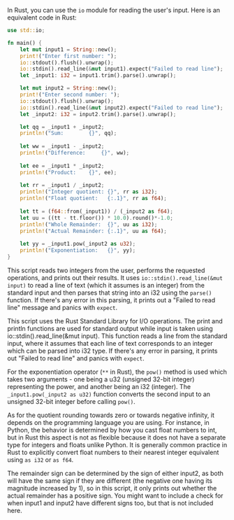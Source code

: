  In Rust, you can use the `io` module for reading the user's input. Here is an equivalent code in Rust:

```rust
use std::io;

fn main() {
    let mut input1 = String::new();
    print!("Enter first number: ");
    io::stdout().flush().unwrap();
    io::stdin().read_line(&mut input1).expect("Failed to read line");
    let _input1: i32 = input1.trim().parse().unwrap();

    let mut input2 = String::new();
    print!("Enter second number: ");
    io::stdout().flush().unwrap();
    io::stdin().read_line(&mut input2).expect("Failed to read line");
    let _input2: i32 = input2.trim().parse().unwrap();

    let qq = _input1 + _input2;
    println!("Sum: 		  {}", qq);
    
    let ww = _input1 - _input2;
    println!("Difference: 	  {}", ww);
    
    let ee = _input1 * _input2;
    println!("Product: 	  {}", ee);
    
    let rr = _input1 / _input2;
    println!("Integer quotient: {}", rr as i32);
    println!("Float quotient:   {:.1}", rr as f64);
    
    let tt = (f64::from(_input1)) / (_input2 as f64);
    let uu = ((tt - tt.floor()) * 10.0).round()*-1.0;
    println!("Whole Remainder:  {}", uu as i32);
    println!("Actual Remainder: {:.1}", uu as f64);
    
    let yy = _input1.pow(_input2 as u32);
    println!("Exponentiation:   {}", yy);
}
```
This script reads two integers from the user, performs the requested operations, and prints out their results. It uses `io::stdin().read_line(&mut input)` to read a line of text (which it assumes is an integer) from the standard input and then parses that string into an i32 using the `parse()` function. If there's any error in this parsing, it prints out a "Failed to read line" message and panics with `expect`.

This script uses the Rust Standard Library for I/O operations. The print and println functions are used for standard output while input is taken using io::stdin().read_line(&mut input). This function reads a line from the standard input, where it assumes that each line of text corresponds to an integer which can be parsed into i32 type. If there's any error in parsing, it prints out "Failed to read line" and panics with `expect`.

For the exponentiation operator (`**` in Rust), the `pow()` method is used which takes two arguments - one being a u32 (unsigned 32-bit integer) representing the power, and another being an i32 (integer). The `_input1.pow(_input2 as u32)` function converts the second input to an unsigned 32-bit integer before calling `pow()`.

As for the quotient rounding towards zero or towards negative infinity, it depends on the programming language you are using. For instance, in Python, the behavior is determined by how you cast float numbers to int, but in Rust this aspect is not as flexible because it does not have a separate type for integers and floats unlike Python. It is generally common practice in Rust to explicitly convert float numbers to their nearest integer equivalent using `as i32` or `as f64`.

The remainder sign can be determined by the sign of either input2, as both will have the same sign if they are different (the negative one having its magnitude increased by 1), so in this script, it only prints out whether the actual remainder has a positive sign. You might want to include a check for when input1 and input2 have different signs too, but that is not included here.

